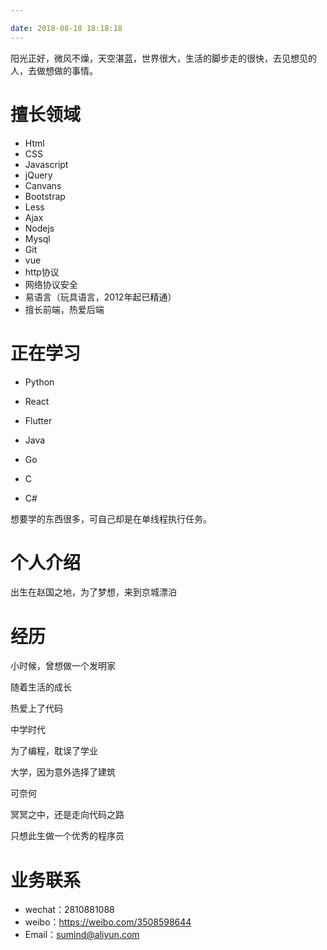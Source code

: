 ```yaml
---

date: 2018-08-18 18:18:18
---
```


阳光正好，微风不燥，天空湛蓝，世界很大，生活的脚步走的很快，去见想见的人，去做想做的事情。

# 擅长领域

- Html
- CSS
- Javascript
- jQuery
- Canvans
- Bootstrap
- Less
- Ajax
- Nodejs
- Mysql
- Git
- vue
- http协议
- 网络协议安全
- 易语言（玩具语言，2012年起已精通）
- 擅长前端，热爱后端

# 正在学习

- Python

- React

- Flutter

- Java

- Go

- C

- C#

  

想要学的东西很多，可自己却是在单线程执行任务。

# 个人介绍

出生在赵国之地，为了梦想，来到京城漂泊

# 经历

小时候，曾想做一个发明家

随着生活的成长

热爱上了代码

中学时代

为了编程，耽误了学业

大学，因为意外选择了建筑

可奈何

冥冥之中，还是走向代码之路

只想此生做一个优秀的程序员

# 业务联系

- wechat：2810881088
- weibo：https://weibo.com/3508598644
- Email：sumind@aliyun.com

